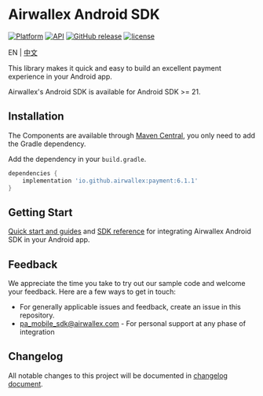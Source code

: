 # Airwallex Android SDK
[![Platform](https://img.shields.io/badge/platform-android-green.svg)](http://developer.android.com/index.html)
[![API](https://img.shields.io/badge/API-21%2B-brightgreen.svg?style=flat)](https://android-arsenal.com/api?level=21)
[![GitHub release](https://img.shields.io/github/release/airwallex/airwallex-payment-android.svg)](https://github.com/airwallex/airwallex-payment-android/releases)
[![license](https://img.shields.io/badge/license-MIT%20License-00AAAA.svg)](https://github.com/airwallex/airwallex-payment-android/blob/develop/LICENSE)

EN | [中文](./README-zh.md)

This library makes it quick and easy to build an excellent payment experience in your Android app.

Airwallex's Android SDK is available for Android SDK >= 21.

## Installation
The Components are available through [Maven Central](https://repo1.maven.org/maven2/io/github/airwallex/), you only need to add the Gradle dependency.

Add the dependency in your `build.gradle`.
```groovy
dependencies {
    implementation 'io.github.airwallex:payment:6.1.1'
}
```

## Getting Start
[Quick start and guides](GUIDE.md) and [SDK reference](https://airwallex.github.io/airwallex-payment-android/) for integrating Airwallex Android SDK in your Android app.

## Feedback
We appreciate the time you take to try out our sample code and welcome your feedback. Here are a few ways to get in touch:

* For generally applicable issues and feedback, create an issue in this repository.
* [pa_mobile_sdk@airwallex.com](mailto:pa_mobile_sdk@airwallex.com) - For personal support at any phase of integration

## Changelog
All notable changes to this project will be documented in [changelog document](CHANGELOG.md).